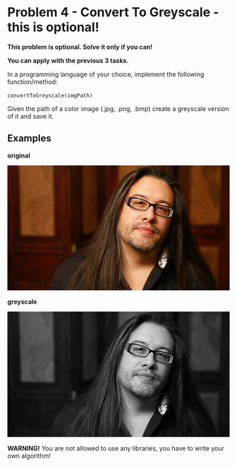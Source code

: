 # Problem 4 - Convert To Greyscale - this is optional!

**This problem is optional. Solve it only if you can!**

**You can apply with the previous 3 tasks.**

In a programming language of your choice, implement the following function/method:
```
convertToGreyscale(imgPath)
```
Given the path of a color image (.jpg, .png, .bmp) create a greyscale version of it and save it.

## Examples
**original**

![original](images/john-romero.jpg)

**greyscale**

![greyscale](images/john-romero-greyscale.jpg)

**WARNING!** You are not allowed to use any libraries, you have to write your own algorithm!